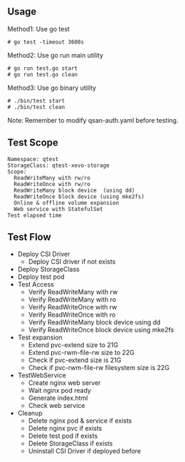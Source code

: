 ## Usage
Method1: Use go test
```
# go test -timeout 3600s
```

Method2: Use go run main utility
```
# go run test.go start
# go run test.go clean
```

Method3: Use go binary utility
```
# ./bin/test start
# ./bin/test clean
```

Note: Remember to modify qsan-auth.yaml before testing.


## Test Scope
```
Namespace: qtest
StorageClass: qtest-xevo-storage
Scope:
  ReadWriteMany with rw/ro
  ReadWriteOnce with rw/ro
  ReadWriteMany block device  (using dd)
  ReadWriteOnce block device (using mke2fs)
  Online & offline volume expansion
  Web service with StatefulSet
Test elapsed time
```

## Test Flow
+ Deploy CSI Driver
  * Deploy CSI driver if not exists
+ Deploy StorageClass
+ Deploy test pod
+ Test Access
  * Verify ReadWriteMany with rw
  * Verify ReadWriteMany with ro
  * Verify ReadWriteOnce with rw
  * Verify ReadWriteOnce with ro
  * Verify ReadWriteMany block device using dd
  * Verify ReadWriteOnce block device using mke2fs
+ Test expansion
  * Extend pvc-extend size to 21G
  * Extend pvc-rwm-file-rw size to 22G
  * Check if pvc-extend size is 21G
  * Check if pvc-rwm-file-rw filesystem size is 22G
+ TestWebService
  * Create nginx web server
  * Wait nginx pod ready
  * Generate index.html
  * Check web service
+ Cleanup
  * Delete nginx pod & service if exists
  * Delete nginx pvc if exists
  * Delete test pod if exists
  * Delete StorageClass if exists
  * Uninstall CSI Driver if deployed before
  
